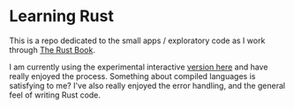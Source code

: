 # Learning Rust

This is a repo dedicated to the small apps / exploratory code as I work through [The Rust Book](https://doc.rust-lang.org/book/). 

I am currently using the experimental interactive [version here](https://rust-book.cs.brown.edu/) and have really enjoyed the process. Something about compiled languages is satisfying to me? I've also really enjoyed the error handling, and the general feel of writing Rust code. 
